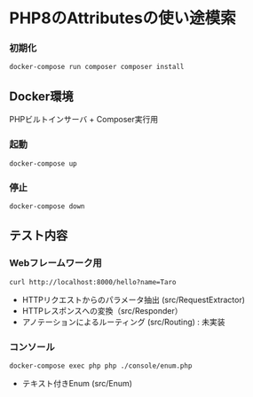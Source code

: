 # PHP8のAttributesの使い途模索

### 初期化

```
docker-compose run composer composer install
```

## Docker環境
PHPビルトインサーバ + Composer実行用

### 起動

```
docker-compose up
```

### 停止

```
docker-compose down
```

## テスト内容

### Webフレームワーク用

```
curl http://localhost:8000/hello?name=Taro
```

- HTTPリクエストからのパラメータ抽出 (src/RequestExtractor)
- HTTPレスポンスへの変換（src/Responder）
- アノテーションによるルーティング (src/Routing) : 未実装

### コンソール

```
docker-compose exec php php ./console/enum.php
```

- テキスト付きEnum (src/Enum)